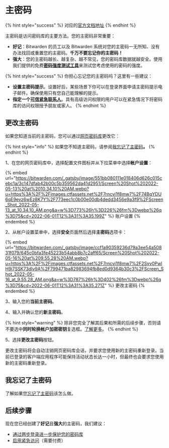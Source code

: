 # 主密码

{% hint style="success" %}
对应的[官方文档地址](https://bitwarden.com/help/article/master-password/)
{% endhint %}

主密码是访问密码库的主要方法。您的主密码非常重要：

* **好记**：Bitwarden 的员工以及 Bitwarden 系统对您的主密码一无所知、没有办法找回或重置您的主密码。**千万不要忘记你的主密码！**
* **强大**：您的主密码越长、越复杂、越不常见，您的密码库数据就越安全。使用我们提供的免费[**密码强度测试工具**](https://bitwarden.com/password-strength)来测试您考虑使用的密码的强度。

{% hint style="success" %}
你担心忘记您的主密码吗？这里有一些建议：

* **设置主密码提示**。设置好后，某些场景下你可以在登录界面申请主密码提示电子邮件。确保使用只有您自己能理解的提示。
* **指定一个**[**可信紧急联系人**](../more/emergency-access.md)。具有高级访问权限的用户可以在紧急情况下将密码库的访问权限授予朋友或家人。
{% endhint %}

## 更改主密码 <a href="#change-your-master-password" id="change-your-master-password"></a>

如果您知道当前的主密码，您可以通过[网页密码库](../../password-manager/getting-started/getting-started-webvault.md)更改它：

{% hint style="info" %}
如果您不知道主密码，请参阅[我忘记了主密码](i-forgot-my-master-password.md)**。**
{% endhint %}

1、在您的网页密码库中，选择配置文件图标并从下拉菜单中选择**帐户设置**：

{% embed url="https://bitwarden.com/_gatsby/image/551bb080111e018406d626c015cebc1a/3c147dfab42b00c5b359562da41d2951/Screen%20Shot%202022-05-13%20at%2010.34.10%20AM.webp?u=https%3A%2F%2Fimages.ctfassets.net%2F7rncvj1f8mw7%2F74BqYDU6qE9evz6wEz8K7Y%2F773eec1c0b00e00db4dedd3456e9a3f9%2FScreen_Shot_2022-05-13_at_10.34.10_AM.png&a=w%3D773%26h%3D226%26fm%3Dwebp%26q%3D75&cd=2022-06-01T12%3A31%3A35.199Z" %}
账户设置
{% endembed %}

2、从帐户设置菜单中，选择**安全**页面然后选择**主密码**选项卡：

{% embed url="https://bitwarden.com/_gatsby/image/ccf1a90359236d79a3ee54a50831f079/645c0bfa3fe45223b54abb8b7c2aff65/Screen%20Shot%202022-05-16%20at%209.55.28%20AM.webp?u=https%3A%2F%2Fimages.ctfassets.net%2F7rncvj1f8mw7%2F2Svv0PwlH9i7SSK73dlv9A%2F799471ba82983694fb8ed0d9364b30c3%2FScreen_Shot_2022-05-16_at_9.55.28_AM.png&a=w%3D787%26h%3D402%26fm%3Dwebp%26q%3D75&cd=2022-06-01T12%3A31%3A35.271Z" %}
更改主密码
{% endembed %}

3、输入您的**当前主密码**。

4、输入并确认您的**新主密码**。

{% hint style="warning" %}
除非您完全了解其后果和所需的后续步骤，否则请不要选中**同时轮换帐户加密密钥**复选框。[了解更多](../../security/account-encryption-key.md)。
{% endhint %}

5、选择**更改主密码**按钮。

更改主密码将会自动注销网页密码库会话，并要求您使用新的主密码重新登录。当前已登录的客户端应用程序可能保持活动状态长达一小时，但最终也会要求您使用新的主密码重新登录。

## 我忘记了主密码 <a href="#i-forgot-my-master-password" id="i-forgot-my-master-password"></a>

了解如果您[忘记了主密码](i-forgot-my-master-password.md)该怎么做。

## 后续步骤 <a href="#next-steps" id="next-steps"></a>

现在您已经创建了**好记**且**强大**的主密码，我们建议：

* [通过两步登录进一步保护您的密码库](../two-step-login/two-step-login-methods.md)
* [启用紧急访问](../more/emergency-access.md)（需要付费）
